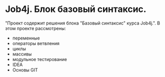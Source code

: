 # Job4j. Блок базовый синтаксис.
"Проект содержит решения блока "Базовый синтаксис" курса Job4j.".
В этом проекте рассмотрены: 
- переменные
- операторы ветвления
- циклы
- массивы
- модульное тестирование
- IDEA
- Основы GIT